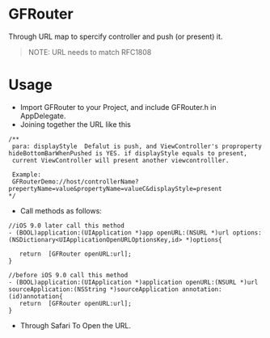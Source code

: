 # GFRouter

 Through URL map to spercify controller and push (or present) it. 
 
 > NOTE: URL needs to match RFC1808
 
 # Usage
 - Import GFRouter to your Project, and include GFRouter.h in AppDelegate.
 - Joining together the URL like this 
 ```
 /**
  para: displayStyle  Defalut is push, and ViewController's proproperty hideBottomBarWhenPushed is YES. if displayStyle equals to present,
  current ViewController will present another viewcontrolller.
 
  Example:
  GFRouterDemo://host/controllerName?prepertyName=value&propertyName=valueC&displayStyle=present
 */
 ```
 
 - Call methods as follows:
 
 ```
 //iOS 9.0 later call this method
 - (BOOL)application:(UIApplication *)app openURL:(NSURL *)url options:(NSDictionary<UIApplicationOpenURLOptionsKey,id> *)options{
   
    return  [GFRouter openURL:url];
 }
 
 //before iOS 9.0 call this method 
 - (BOOL)application:(UIApplication *)application openURL:(NSURL *)url sourceApplication:(NSString *)sourceApplication annotation:(id)annotation{
    return  [GFRouter openURL:url];
 }
 ```
 - Through Safari To Open the URL.
 
